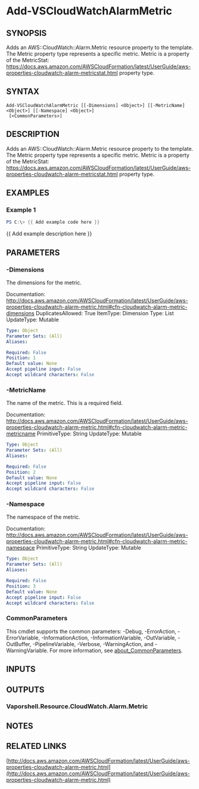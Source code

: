 # Add-VSCloudWatchAlarmMetric

## SYNOPSIS
Adds an AWS::CloudWatch::Alarm.Metric resource property to the template.
The Metric property type represents a specific metric.
Metric is a property of the MetricStat: https://docs.aws.amazon.com/AWSCloudFormation/latest/UserGuide/aws-properties-cloudwatch-alarm-metricstat.html property type.

## SYNTAX

```
Add-VSCloudWatchAlarmMetric [[-Dimensions] <Object>] [[-MetricName] <Object>] [[-Namespace] <Object>]
 [<CommonParameters>]
```

## DESCRIPTION
Adds an AWS::CloudWatch::Alarm.Metric resource property to the template.
The Metric property type represents a specific metric.
Metric is a property of the MetricStat: https://docs.aws.amazon.com/AWSCloudFormation/latest/UserGuide/aws-properties-cloudwatch-alarm-metricstat.html property type.

## EXAMPLES

### Example 1
```powershell
PS C:\> {{ Add example code here }}
```

{{ Add example description here }}

## PARAMETERS

### -Dimensions
The dimensions for the metric.

Documentation: http://docs.aws.amazon.com/AWSCloudFormation/latest/UserGuide/aws-properties-cloudwatch-alarm-metric.html#cfn-cloudwatch-alarm-metric-dimensions
DuplicatesAllowed: True
ItemType: Dimension
Type: List
UpdateType: Mutable

```yaml
Type: Object
Parameter Sets: (All)
Aliases:

Required: False
Position: 1
Default value: None
Accept pipeline input: False
Accept wildcard characters: False
```

### -MetricName
The name of the metric.
This is a required field.

Documentation: http://docs.aws.amazon.com/AWSCloudFormation/latest/UserGuide/aws-properties-cloudwatch-alarm-metric.html#cfn-cloudwatch-alarm-metric-metricname
PrimitiveType: String
UpdateType: Mutable

```yaml
Type: Object
Parameter Sets: (All)
Aliases:

Required: False
Position: 2
Default value: None
Accept pipeline input: False
Accept wildcard characters: False
```

### -Namespace
The namespace of the metric.

Documentation: http://docs.aws.amazon.com/AWSCloudFormation/latest/UserGuide/aws-properties-cloudwatch-alarm-metric.html#cfn-cloudwatch-alarm-metric-namespace
PrimitiveType: String
UpdateType: Mutable

```yaml
Type: Object
Parameter Sets: (All)
Aliases:

Required: False
Position: 3
Default value: None
Accept pipeline input: False
Accept wildcard characters: False
```

### CommonParameters
This cmdlet supports the common parameters: -Debug, -ErrorAction, -ErrorVariable, -InformationAction, -InformationVariable, -OutVariable, -OutBuffer, -PipelineVariable, -Verbose, -WarningAction, and -WarningVariable. For more information, see [about_CommonParameters](http://go.microsoft.com/fwlink/?LinkID=113216).

## INPUTS

## OUTPUTS

### Vaporshell.Resource.CloudWatch.Alarm.Metric
## NOTES

## RELATED LINKS

[http://docs.aws.amazon.com/AWSCloudFormation/latest/UserGuide/aws-properties-cloudwatch-alarm-metric.html](http://docs.aws.amazon.com/AWSCloudFormation/latest/UserGuide/aws-properties-cloudwatch-alarm-metric.html)

